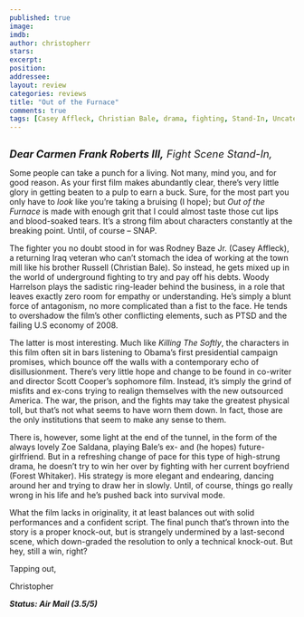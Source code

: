 ```yaml
---
published: true
image: 
imdb: 
author: christopherr 
stars: 
excerpt: 
position: 
addressee: 
layout: review
categories: reviews
title: "Out of the Furnace"
comments: true
tags: [Casey Affleck, Christian Bale, drama, fighting, Stand-In, Uncategorized, war]
---
```

<div><p><span class="full-image-block ssNonEditable"><img src="http://static.squarespace.com/static/5005f6bcc4aa41161b33e89e/5329cf1fe4b07c068ebf74de/5329cf1fe4b07c068ebf7917/1386256661089/Out%20of%20the%20Furnace.jpg" alt="" /></span></p>
<p><em style="font-size:130%;"><strong>Dear Carmen Frank Roberts III,</strong> Fight Scene Stand-In,</em></p>
<p>Some people can take a punch for a living. Not many, mind you, and for good reason. As your first film makes abundantly clear, there&rsquo;s very little glory in getting beaten to a pulp to earn a buck. Sure, for the most part you only have to <em>look</em> like you&rsquo;re taking a bruising (I hope); but <em>Out of the Furnace</em> is made with enough grit that I could almost taste those cut lips and blood-soaked tears. It&rsquo;s a strong film about characters constantly at the breaking point. Until, of course &ndash; SNAP.</p>
<p>The fighter you no doubt stood in for was Rodney Baze Jr. (Casey Affleck), a returning Iraq veteran who can&rsquo;t stomach the idea of working at the town mill like his brother Russell (Christian Bale). So instead, he gets mixed up in the world of underground fighting to try and pay off his debts. Woody Harrelson plays the sadistic ring-leader behind the business, in a role that leaves exactly zero room for empathy or understanding. He&rsquo;s simply a blunt force of antagonism, no more complicated than a fist to the face. He tends to overshadow the film&rsquo;s other conflicting elements, such as PTSD and the failing U.S economy of 2008.</p>
<p>The latter is most interesting. Much like <em>Killing The Softly</em>, the characters in this film often sit in bars listening to Obama&rsquo;s first presidential campaign promises, which bounce off the walls with a contemporary echo of disillusionment. There&rsquo;s very little hope and change to be found in co-writer and director Scott Cooper&rsquo;s sophomore film. Instead, it&rsquo;s simply the grind of misfits and ex-cons trying to realign themselves with the new outsourced America.  The war, the prison, and the fights may take the greatest physical toll, but that&rsquo;s not what seems to have worn them down. In fact, those are the only institutions that seem to make any sense to them.</p>
<p>There is, however, some light at the end of the tunnel, in the form of the always lovely Zoe Saldana, playing Bale&rsquo;s ex- and (he hopes) future-girlfriend. But in a refreshing change of pace for this type of high-strung drama, he doesn&rsquo;t try to win her over by fighting with her current boyfriend (Forest Whitaker). His strategy is more elegant and endearing, dancing around her and trying to draw her in slowly. Until, of course, things go really wrong in his life and he&rsquo;s pushed back into survival mode.</p>
<p>What the film lacks in originality, it at least balances out with solid performances and a confident script. The final punch that&rsquo;s thrown into the story is a proper knock-out, but is strangely undermined by a last-second scene, which down-graded the resolution to only a technical knock-out. But hey, still a win, right?</p>
<p>Tapping out,</p>
<p>Christopher</p>
<p><strong><em>Status: Air Mail (3.5/5)</em></strong></p></div>
